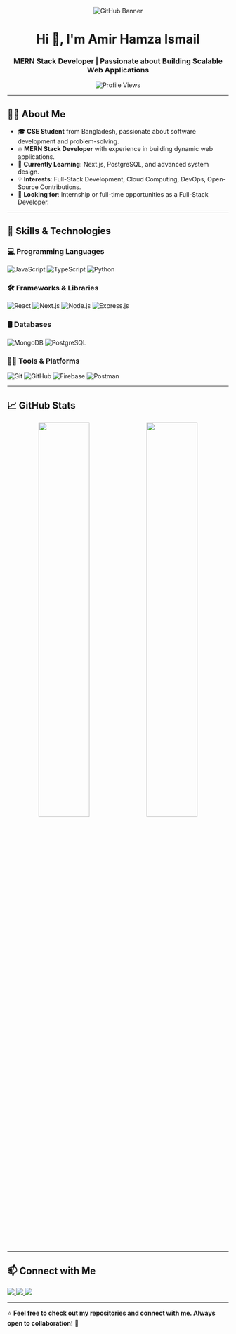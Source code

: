 <!-- Banner Section -->
<p align="center">
  <img src="https://source.unsplash.com/1600x500/?technology,coding](https://i.ibb.co.com/0jgP30FC/Untitled-design.png" alt="GitHub Banner">
</p>

<h1 align="center">Hi 👋, I'm Amir Hamza Ismail</h1>
<h3 align="center">MERN Stack Developer | Passionate about Building Scalable Web Applications</h3>

<p align="center">
  <img src="https://komarev.com/ghpvc/?username=amir-hamza-ismail&label=Profile%20Views&color=0e75b6&style=flat" alt="Profile Views" />
</p>

---

## 👨‍💻 About Me

- 🎓 **CSE Student** from Bangladesh, passionate about software development and problem-solving.
- 🔥 **MERN Stack Developer** with experience in building dynamic web applications.
- 🌱 **Currently Learning**: Next.js, PostgreSQL, and advanced system design.
- 💡 **Interests**: Full-Stack Development, Cloud Computing, DevOps, Open-Source Contributions.
- 🤝 **Looking for**: Internship or full-time opportunities as a Full-Stack Developer.

---

## 🚀 Skills & Technologies

### 💻 Programming Languages
![JavaScript](https://img.shields.io/badge/-JavaScript-F7DF1E?style=flat-square&logo=javascript&logoColor=black)
![TypeScript](https://img.shields.io/badge/-TypeScript-3178C6?style=flat-square&logo=typescript&logoColor=white)
![Python](https://img.shields.io/badge/-Python-3776AB?style=flat-square&logo=python&logoColor=white)

### 🛠️ Frameworks & Libraries
![React](https://img.shields.io/badge/-React-61DAFB?style=flat-square&logo=react&logoColor=black)
![Next.js](https://img.shields.io/badge/-Next.js-000000?style=flat-square&logo=nextdotjs&logoColor=white)
![Node.js](https://img.shields.io/badge/-Node.js-339933?style=flat-square&logo=node.js&logoColor=white)
![Express.js](https://img.shields.io/badge/-Express.js-000000?style=flat-square&logo=express&logoColor=white)

### 🛢️ Databases
![MongoDB](https://img.shields.io/badge/-MongoDB-47A248?style=flat-square&logo=mongodb&logoColor=white)
![PostgreSQL](https://img.shields.io/badge/-PostgreSQL-336791?style=flat-square&logo=postgresql&logoColor=white)

### 🧑‍💻 Tools & Platforms
![Git](https://img.shields.io/badge/-Git-F05032?style=flat-square&logo=git&logoColor=white)
![GitHub](https://img.shields.io/badge/-GitHub-181717?style=flat-square&logo=github&logoColor=white)
![Firebase](https://img.shields.io/badge/-Firebase-FFCA28?style=flat-square&logo=firebase&logoColor=black)
![Postman](https://img.shields.io/badge/-Postman-FF6C37?style=flat-square&logo=postman&logoColor=white)

---

## 📈 GitHub Stats

<p align="center">
  <img width="48%" src="https://github-readme-stats.vercel.app/api?username=amir-hamza-ismail&show_icons=true&theme=tokyonight" />
  <img width="48%" src="https://github-readme-streak-stats.herokuapp.com/?user=amir-hamza-ismail&theme=tokyonight" />
</p>

---

## 📫 Connect with Me

<a href="https://linkedin.com/in/amir-hamza-ismail">
  <img src="https://img.shields.io/badge/-LinkedIn-0077B5?style=flat-square&logo=linkedin&logoColor=white" />
</a>
<a href="https://fb.com/badsha.vai.96343">
  <img src="https://img.shields.io/badge/-Facebook-1877F2?style=flat-square&logo=facebook&logoColor=white" />
</a>
<a href="mailto:your.email@example.com">
  <img src="https://img.shields.io/badge/-Email-D14836?style=flat-square&logo=gmail&logoColor=white" />
</a>

---

⭐ **Feel free to check out my repositories and connect with me. Always open to collaboration!** 🚀
